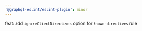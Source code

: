 ```yaml
---
'@graphql-eslint/eslint-plugin': minor
---
```


feat: add `ignoreClientDirectives` option for `known-directives` rule
